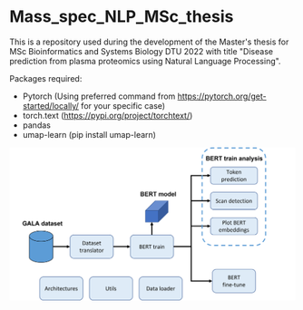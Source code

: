 # Mass_spec_NLP_MSc_thesis
This is a repository used during the development of the Master's thesis for MSc Bioinformatics and Systems Biology DTU 2022 with title "Disease prediction from plasma proteomics using Natural Language Processing".

Packages required:
- Pytorch (Using preferred command from https://pytorch.org/get-started/locally/ for your specific case)
- torch.text (https://pypi.org/project/torchtext/)
- pandas
- umap-learn (pip install umap-learn)

![My Image](Images/Workflow_2.png)
